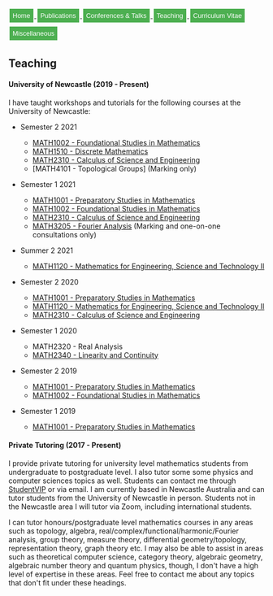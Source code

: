 <html>
<head>
<style>
.button {
  background-color: #4CAF50; /* Green */
  border: none;
  color: white;
  padding: 6px 6px;
  text-align: center;
  text-decoration: none;
  display: inline-block;
  font-size: 13px;
  margin: 4px 2px;
  transition-duration: 0.4s;
  cursor: pointer;
}

.button1 {
  background-color: white; 
  color: black; 
  border: 2px solid #4CAF50;
  border-radius: 8px;
}

.button1:hover {
  background-color: #4CAF50;
  color: white;
}

.center {
  margin: auto;
  width: 100%;
  border: 0px solid #73AD21;
  padding: 0px;
  display: flex;
  justify-content: center;
  align-items: center;
}

</style>
</head>
<body>
 
<div class="center">
<a href="https://max-carter-math.github.io/"> <button class="button button1"> Home </button> </a><!--
--><a href="./publications.html"> <button class="button button1"> Publications </button> </a><!--
--><a href="./conf_talks.html"> <button class="button button1"> Conferences & Talks </button> </a><!--
--><a href="./teaching.html"> <button class="button button1"> Teaching </button> </a><!--
--><a href="./CV.pdf"> <button class="button button1"> Curriculum Vitae </button> </a><!--
--><a href="./other.html"> <button class="button button1"> Miscellaneous </button> </a>
</div>

</body>
</html>

## Teaching

#### University of Newcastle (2019 - Present)

I have taught workshops and tutorials for the following courses at the University of Newcastle:

* Semester 2 2021
  * [MATH1002 - Foundational Studies in Mathematics](https://www.newcastle.edu.au/course/MATH1002)
  * [MATH1510 - Discrete Mathematics](https://www.newcastle.edu.au/course/MATH1510)
  * [MATH2310 - Calculus of Science and Engineering](https://www.newcastle.edu.au/course/MATH2310)
  * [MATH4101 - Topological Groups] (Marking only)

* Semester 1 2021
  * [MATH1001 - Preparatory Studies in Mathematics](https://www.newcastle.edu.au/course/MATH1001)
  * [MATH1002 - Foundational Studies in Mathematics](https://www.newcastle.edu.au/course/MATH1002)
  * [MATH2310 - Calculus of Science and Engineering](https://www.newcastle.edu.au/course/MATH2310)
  * [MATH3205 - Fourier Analysis](https://www.newcastle.edu.au/course/MATH3205) (Marking and one-on-one consultations only)

* Summer 2 2021
  * [MATH1120 - Mathematics for Engineering, Science and Technology II](https://www.newcastle.edu.au/course/MATH1120)

* Semester 2 2020
  * [MATH1001 - Preparatory Studies in Mathematics](https://www.newcastle.edu.au/course/MATH1001)
  * [MATH1120 - Mathematics for Engineering, Science and Technology II](https://www.newcastle.edu.au/course/MATH1120)
  * [MATH2310 - Calculus of Science and Engineering](https://www.newcastle.edu.au/course/MATH2310)

* Semester 1 2020
  * MATH2320 - Real Analysis
  * [MATH2340 - Linearity and Continuity](https://www.newcastle.edu.au/course/MATH2340)

* Semester 2 2019
  * [MATH1001 - Preparatory Studies in Mathematics](https://www.newcastle.edu.au/course/MATH1001)
  * [MATH1002 - Foundational Studies in Mathematics](https://www.newcastle.edu.au/course/MATH1002)

* Semester 1 2019
  * [MATH1001 - Preparatory Studies in Mathematics](https://www.newcastle.edu.au/course/MATH1001)


#### Private Tutoring (2017 - Present)

I provide private tutoring for university level mathematics students from undergraduate to postgraduate level. I also tutor some some physics and computer sciences topics as well. Students can contact me through [StudentVIP](https://studentvip.com.au/tutors/10234/max) or via email. I am currently based in Newcastle Australia and can tutor students from the University of Newcastle in person. Students not in the Newcastle area I will tutor via Zoom, including international students.

I can tutor honours/postgraduate level mathematics courses in any areas such as topology, algebra, real/complex/functional/harmonic/Fourier analysis, group theory, measure theory, differential geometry/topology, representation theory, graph theory etc. I may also be able to assist in areas such as theoretical computer science, category theory, algebraic geometry, algebraic number theory and quantum physics, though, I don't have a high level of expertise in these areas. Feel free to contact me about any topics that don't fit under these headings.
